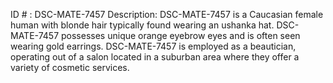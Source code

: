 ID # : DSC-MATE-7457
Description: DSC-MATE-7457 is a Caucasian female human with blonde hair typically found wearing an ushanka hat. DSC-MATE-7457 possesses unique orange eyebrow eyes and is often seen wearing gold earrings. DSC-MATE-7457 is employed as a beautician, operating out of a salon located in a suburban area where they offer a variety of cosmetic services.